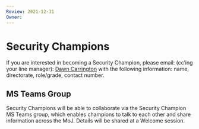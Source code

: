 ```yaml
---
Review: 2021-12-31
Owner:
---
```


# Security Champions

If you are interested in becoming a Security Champion, please email: (cc’ing your line manager): [Dawn Carrington](dawn.carrington@justice.gov.uk) with the following information: name, directorate, role/grade, contact number.

## MS Teams Group

Security Champions will be able to collaborate via the Security Champion MS Teams group, which enables champions to talk to each other and share information across the MoJ. Details will be shared at a Welcome session.
